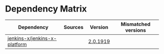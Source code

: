 # Dependency Matrix

Dependency | Sources | Version | Mismatched versions
---------- | ------- | ------- | -------------------
[jenkins-x/jenkins-x-platform](https://github.com/jenkins-x/jenkins-x-platform) |  | [2.0.1919](https://github.com/jenkins-x/jenkins-x-platform/releases/tag/v2.0.1919) | 
